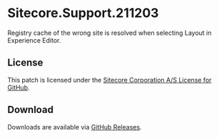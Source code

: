 # Sitecore.Support.211203
Registry cache of the wrong site is resolved when selecting Layout in Experience Editor.

## License  
This patch is licensed under the [Sitecore Corporation A/S License for GitHub](https://github.com/sitecoresupport/Sitecore.Support.211203/blob/master/LICENSE).  

## Download  
Downloads are available via [GitHub Releases](https://github.com/sitecoresupport/Sitecore.Support.211203/releases).  
